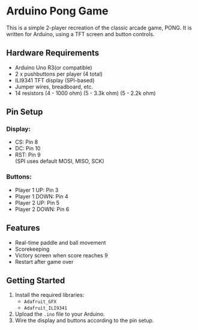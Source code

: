 # Arduino Pong Game

This is a simple 2-player recreation of the classic arcade game, PONG. It is written for Arduino, using a TFT screen and button controls.

## Hardware Requirements

- Arduino Uno R3(or compatible)
- 2 x pushbuttons per player (4 total)
- ILI9341 TFT display (SPI-based)
- Jumper wires, breadboard, etc.
- 14 resistors (4 - 1000 ohm) (5 - 3.3k ohm) (5 - 2.2k ohm)

## Pin Setup

### Display:
- CS: Pin 8  
- DC: Pin 10  
- RST: Pin 9  
(SPI uses default MOSI, MISO, SCK)

### Buttons:
- Player 1 UP: Pin 3  
- Player 1 DOWN: Pin 4  
- Player 2 UP: Pin 5  
- Player 2 DOWN: Pin 6  

## Features

- Real-time paddle and ball movement
- Scorekeeping
- Victory screen when score reaches 9
- Restart after game over

## Getting Started

1. Install the required libraries:
    - `Adafruit_GFX`
    - `Adafruit_ILI9341`
2. Upload the `.ino` file to your Arduino.
3. Wire the display and buttons according to the pin setup.
